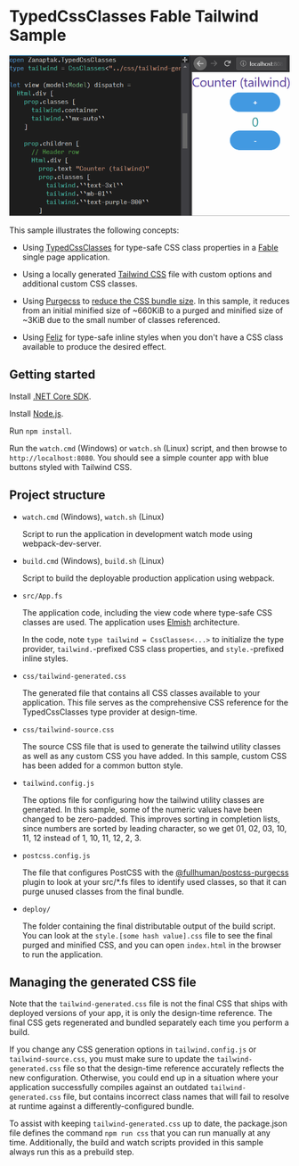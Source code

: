 # TypedCssClasses Fable Tailwind Sample

![Demo](demo.gif)

This sample illustrates the following concepts:

* Using [TypedCssClasses](https://github.com/zanaptak/TypedCssClasses) for type-safe CSS class properties in a [Fable](https://fable.io/) single page application.

* Using a locally generated [Tailwind CSS](https://tailwindcss.com/) file with custom options and additional custom CSS classes.

* Using [Purgecss](https://www.purgecss.com/) to [reduce the CSS bundle size](https://tailwindcss.com/docs/controlling-file-size). In this sample, it reduces from an initial minified size of ~660KiB to a purged and minified size of ~3KiB due to the small number of classes referenced.

* Using [Feliz](https://github.com/Zaid-Ajaj/Feliz/) for type-safe inline styles when you don't have a CSS class available to produce the desired effect.

## Getting started

Install [.NET Core SDK](https://dotnet.microsoft.com/download).

Install [Node.js](https://nodejs.org/).

Run `npm install`.

Run the `watch.cmd` (Windows) or `watch.sh` (Linux) script, and then browse to `http://localhost:8080`. You should see a simple counter app with blue buttons styled with Tailwind CSS.

## Project structure

* `watch.cmd` (Windows), `watch.sh` (Linux)

  Script to run the application in development watch mode using webpack-dev-server.

* `build.cmd` (Windows), `build.sh` (Linux)

  Script to build the deployable production application using webpack.

* `src/App.fs`

  The application code, including the view code where type-safe CSS classes are used. The application uses [Elmish](https://elmish.github.io/elmish/) architecture.

  In the code, note `type tailwind = CssClasses<...>` to initialize the type provider, `tailwind.`-prefixed CSS class properties, and `style.`-prefixed inline styles.

* `css/tailwind-generated.css`

  The generated file that contains all CSS classes available to your application. This file serves as the comprehensive CSS reference for the TypedCssClasses type provider at design-time.

* `css/tailwind-source.css`

  The source CSS file that is used to generate the tailwind utility classes as well as any custom CSS you have added. In this sample, custom CSS has been added for a common button style.

* `tailwind.config.js`

  The options file for configuring how the tailwind utility classes are generated. In this sample, some of the numeric values have been changed to be zero-padded. This improves sorting in completion lists, since numbers are sorted by leading character, so we get 01, 02, 03, 10, 11, 12 instead of 1, 10, 11, 12, 2, 3.

* `postcss.config.js`

  The file that configures PostCSS with the [@fullhuman/postcss-purgecss](https://github.com/FullHuman/postcss-purgecss) plugin to look at your src/*.fs files to identify used classes, so that it can purge unused classes from the final bundle.

* `deploy/`

  The folder containing the final distributable output of the build script. You can look at the `style.[some hash value].css` file to see the final purged and minified CSS, and you can open `index.html` in the browser to run the application.

## Managing the generated CSS file

Note that the `tailwind-generated.css` file is not the final CSS that ships with deployed versions of your app, it is only the design-time reference. The final CSS gets regenerated and bundled separately each time you perform a build.

If you change any CSS generation options in `tailwind.config.js` or `tailwind-source.css`, you must make sure to update the `tailwind-generated.css` file so that the design-time reference accurately reflects the new configuration. Otherwise, you could end up in a situation where your application successfully compiles against an outdated `tailwind-generated.css` file, but contains incorrect class names that will fail to resolve at runtime against a differently-configured bundle.

To assist with keeping `tailwind-generated.css` up to date, the package.json file defines the command `npm run css` that you can run manually at any time. Additionally, the build and watch scripts provided in this sample always run this as a prebuild step.
